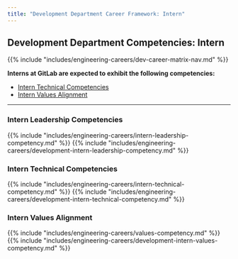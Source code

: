 ```yaml
---
title: "Development Department Career Framework: Intern"
---
```


## Development Department Competencies: Intern

{{% include "includes/engineering-careers/dev-career-matrix-nav.md" %}}

**Interns at GitLab are expected to exhibit the following competencies:**

- [Intern Technical Competencies](#intern-technical-competencies)
- [Intern Values Alignment](#intern-values-alignment)

---

### Intern Leadership Competencies

{{% include "includes/engineering-careers/intern-leadership-competency.md" %}}
{{% include "includes/engineering-careers/development-intern-leadership-competency.md" %}}
  
### Intern Technical Competencies

{{% include "includes/engineering-careers/intern-technical-competency.md" %}}
{{% include "includes/engineering-careers/development-intern-technical-competency.md" %}}

### Intern Values Alignment

{{% include "includes/engineering-careers/values-competency.md" %}}
{{% include "includes/engineering-careers/development-intern-values-competency.md" %}}

